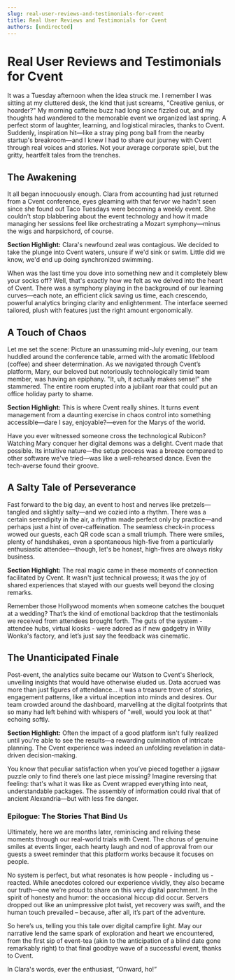 ```yaml
---
slug: real-user-reviews-and-testimonials-for-cvent
title: Real User Reviews and Testimonials for Cvent
authors: [undirected]
---
```



# Real User Reviews and Testimonials for Cvent

It was a Tuesday afternoon when the idea struck me. I remember I was sitting at my cluttered desk, the kind that just screams, "Creative genius, or hoarder?" My morning caffeine buzz had long since fizzled out, and my thoughts had wandered to the memorable event we organized last spring. A perfect storm of laughter, learning, and logistical miracles, thanks to Cvent. Suddenly, inspiration hit—like a stray ping pong ball from the nearby startup's breakroom—and I knew I had to share our journey with Cvent through real voices and stories. Not your average corporate spiel, but the gritty, heartfelt tales from the trenches.

## The Awakening

It all began innocuously enough. Clara from accounting had just returned from a Cvent conference, eyes gleaming with that fervor we hadn't seen since she found out Taco Tuesdays were becoming a weekly event. She couldn't stop blabbering about the event technology and how it made managing her sessions feel like orchestrating a Mozart symphony—minus the wigs and harpsichord, of course. 

**Section Highlight:** Clara's newfound zeal was contagious. We decided to take the plunge into Cvent waters, unsure if we'd sink or swim. Little did we know, we'd end up doing synchronized swimming.

When was the last time you dove into something new and it completely blew your socks off? Well, that's exactly how we felt as we delved into the heart of Cvent. There was a symphony playing in the background of our learning curves—each note, an efficient click saving us time, each crescendo, powerful analytics bringing clarity and enlightenment. The interface seemed tailored, plush with features just the right amount ergonomically.

## A Touch of Chaos

Let me set the scene: Picture an unassuming mid-July evening, our team huddled around the conference table, armed with the aromatic lifeblood (coffee) and sheer determination. As we navigated through Cvent’s platform, Mary, our beloved but notoriously technologically timid team member, was having an epiphany. "It, uh, it actually makes sense!" she stammered. The entire room erupted into a jubilant roar that could put an office holiday party to shame.

**Section Highlight:** This is where Cvent really shines. It turns event management from a daunting exercise in chaos control into something accessible—dare I say, enjoyable?—even for the Marys of the world. 

Have you ever witnessed someone cross the technological Rubicon? Watching Mary conquer her digital demons was a delight. Cvent made that possible. Its intuitive nature—the setup process was a breeze compared to other software we've tried—was like a well-rehearsed dance. Even the tech-averse found their groove.

## A Salty Tale of Perseverance

Fast forward to the big day, an event to host and nerves like pretzels—tangled and slightly salty—and we cozied into a rhythm. There was a certain serendipity in the air, a rhythm made perfect only by practice—and perhaps just a hint of over-caffeination. The seamless check-in process wowed our guests, each QR code scan a small triumph. There were smiles, plenty of handshakes, even a spontaneous high-five from a particularly enthusiastic attendee—though, let's be honest, high-fives are always risky business.

**Section Highlight:** The real magic came in these moments of connection facilitated by Cvent. It wasn't just technical prowess; it was the joy of shared experiences that stayed with our guests well beyond the closing remarks.

Remember those Hollywood moments when someone catches the bouquet at a wedding? That’s the kind of emotional backdrop that the testimonials we received from attendees brought forth. The guts of the system - attendee hubs, virtual kiosks - were adored as if new gadgetry in Willy Wonka's factory, and let’s just say the feedback was cinematic.

## The Unanticipated Finale

Post-event, the analytics suite became our Watson to Cvent's Sherlock, unveiling insights that would have otherwise eluded us. Data accrued was more than just figures of attendance... it was a treasure trove of stories, engagement patterns, like a virtual inception into minds and desires. Our team crowded around the dashboard, marvelling at the digital footprints that so many had left behind with whispers of "well, would you look at that" echoing softly.

**Section Highlight:** Often the impact of a good platform isn't fully realized until you're able to see the results—a rewarding culmination of intricate planning. The Cvent experience was indeed an unfolding revelation in data-driven decision-making.

You know that peculiar satisfaction when you’ve pieced together a jigsaw puzzle only to find there’s one last piece missing? Imagine reversing that feeling: that's what it was like as Cvent wrapped everything into neat, understandable packages. The assembly of information could rival that of ancient Alexandria—but with less fire danger.

### Epilogue: The Stories That Bind Us

Ultimately, here we are months later, reminiscing and reliving these moments through our real-world trials with Cvent. The chorus of genuine smiles at events linger, each hearty laugh and nod of approval from our guests a sweet reminder that this platform works because it focuses on people. 

No system is perfect, but what resonates is how people - including us - reacted. While anecdotes colored our experience vividly, they also became our truth—one we’re proud to share on this very digital parchment. In the spirit of honesty and humor: the occasional hiccup did occur. Servers dropped out like an unimpressive plot twist, yet recovery was swift, and the human touch prevailed – because, after all, it’s part of the adventure.

So here’s us, telling you this tale over digital campfire light. May our narrative lend the same spark of exploration and heart we encountered, from the first sip of event-tea (akin to the anticipation of a blind date gone remarkably right) to that final goodbye wave of a successful event, thanks to Cvent.

In Clara's words, ever the enthusiast, “Onward, ho!”